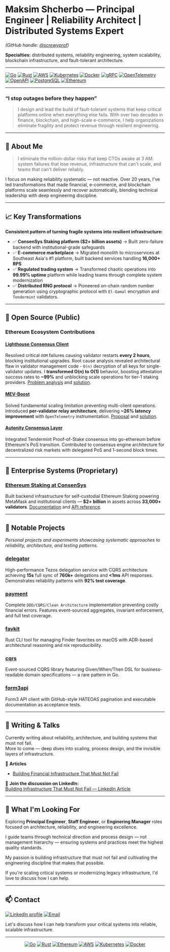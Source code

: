 <!-- Maksim Shcherbo GitHub profile (screwyprof) -->
<!-- Summary: Principal Engineer specializing in clean architecture, quality, distributed systems, and blockchain infrastructure. -->
# Maksim Shcherbo — Principal Engineer | Reliability Architect | Distributed Systems Expert

*(GitHub handle: [@screwyprof](https://github.com/screwyprof))*

**Specialties:** distributed systems, reliability engineering, system scalability, blockchain infrastructure, and fault-tolerant architecture.

---

[![Go](https://img.shields.io/badge/Go-00ADD8?style=flat-square&logo=go&logoColor=white)](https://go.dev)
[![Rust](https://img.shields.io/badge/Rust-D34516?style=flat-square&logo=rust&logoColor=white)](https://www.rust-lang.org)
[![AWS](https://img.shields.io/badge/Cloud-AWS-FF9900?style=flat-square&logo=amazon-aws&logoColor=white)](https://aws.amazon.com)
[![Kubernetes](https://img.shields.io/badge/Kubernetes-326CE5?style=flat-square&logo=kubernetes&logoColor=white)](https://kubernetes.io)
[![Docker](https://img.shields.io/badge/Docker-257bd6?style=flat-square&logo=docker&logoColor=white)](https://www.docker.com)
[![gRPC](https://img.shields.io/badge/gRPC-protocol-blue?style=flat-square&logo=grpc)](https://grpc.io)
[![OpenTelemetry](https://img.shields.io/badge/OpenTelemetry-blue?style=flat-square&logo=opentelemetry)](https://opentelemetry.io/)
[![OpenAPI](https://img.shields.io/badge/OpenAPI-6BA539?style=flat-square&logo=openapiinitiative&logoColor=white)](https://www.openapis.org)
[![PostgreSQL](https://img.shields.io/badge/PostgreSQL-336791?style=flat-square&logo=postgresql&logoColor=white)](https://www.postgresql.org/)
[![Ethereum](https://img.shields.io/badge/Ethereum-3C3C3D?style=flat-square&logo=ethereum&logoColor=white)](https://ethereum.org)

---

### “I stop outages before they happen”

> I design and lead the build of fault-tolerant systems that keep critical platforms online when everything else fails. With over two decades in finance, blockchain, and high-scale e-commerce, I help organizations eliminate fragility and protect revenue through resilient engineering.

---

## 🧠 About Me

> I eliminate the million-dollar risks that keep CTOs awake at 3 AM: system failures that lose revenue, infrastructure that can't scale, and teams that can't deliver reliably.

I focus on making reliability systematic — not reactive. Over 20 years, I've led transformations that made financial, e-commerce, and blockchain platforms scale seamlessly and recover automatically, blending technical leadership with deep engineering discipline.

---

## 📈 Key Transformations

**Consistent pattern of turning fragile systems into resilient infrastructure:**

- ✅ **ConsenSys Staking platform ($2+ billion assets)** → Built zero-failure backend with institutional-grade safeguards
- ✅ **E-commerce marketplace** → Migrated monolith to microservices at Southeast Asia's #1 platform, built backend services handling **16,000+ RPS**
- ✅ **Regulated trading system** → Transformed chaotic operations into **99.99% uptime** platform while leading teams through complete system modernization
- ✅ **Distributed RNG protocol** → Pioneered on-chain random number generation using cryptographic protocol with `El-Gamal` encryption and `Tendermint` validators.

<!--
<details open>
<summary>📊 Key metrics summary</summary>

| Area | Metric | Description |
|-------|---------|-------------|
| Reliability | 99.99% uptime | Transformed chaotic system to HA platform |
| Scale | 16,000+ RPS | Designed backend services at major e-commerce platform |
| Assets | $2+ billion | Safeguarded assets on ConsenSys staking backend |
</details>
-->

---

## 🧩 Open Source (Public)

### Ethereum Ecosystem Contributions

#### [Lighthouse Consensus Client](https://github.com/sigp/lighthouse)

Resolved critical `OOM` failures causing validator restarts **every 2 hours**, blocking institutional upgrades. Root cause analysis revealed architectural flaw in validator management code - `O(n)` decryption of all keys for single-validator updates. I **transformed O(n) to O(1)** behavior, boosting attestation success rates to **~99%** and unblocking scale operations for tier-1 staking providers. [Problem analysis](https://github.com/sigp/lighthouse/issues/4936) and [solution](https://github.com/sigp/lighthouse/pull/4126).

#### [MEV-Boost](https://github.com/flashbots/mev-boost)

Solved fundamental scaling limitation preventing multi-client operations. Introduced **per-validator relay architecture**, delivering **~26% latency improvement** with `OpenTelemetry` instrumentation. [Proposal](https://github.com/flashbots/mev-boost/issues/455) and [solution](https://github.com/flashbots/mev-boost/pull/470).

#### [Autonity Consensus Layer](https://github.com/autonity/autonity)

Integrated Tendermint Proof-of-Stake consensus into go-ethereum before Ethereum's PoS transition. Contributed to consensus engine architecture for decentralized risk markets with delegated PoS and 1-second block times.

---

## 🏢 Enterprise Systems (Proprietary)

### [Ethereum Staking at ConsenSys](https://consensys.io/staking)

Built backend infrastructure for self-custodial Ethereum Staking powering MetaMask and institutional clients — **$2+ billion** in assets across **33,000+ validators**. [Documentation](https://docs.staking.consensys.io/staking-help) and [API reference](https://docs.staking.consensys.io/docs/staking-api).

---

## 💎 Notable Projects

*Personal projects and experiments showcasing systematic approaches to reliability, architecture, and testing patterns.*

### [delegator](https://github.com/screwyprof/delegator)

High-performance Tezos delegation service with CQRS architecture achieving **15s** full sync of **760k+** delegations and **<1ms** API responses. Demonstrates reliability patterns with **92% test coverage**.

### [payment](https://github.com/screwyprof/payment)

Complete `DDD/CQRS/Clean Architecture` implementation preventing costly financial errors. Features event-sourced aggregates, invariant enforcement, and full test coverage.

### [favkit](https://github.com/screwyprof/favkit)

Rust CLI tool for managing Finder favorites on macOS with ADR-based architectural reasoning and nix reproducibility.

### [cqrs](https://github.com/screwyprof/cqrs)

Event-sourced CQRS library featuring Given/When/Then DSL for business-readable domain specifications — a rare pattern in Go.

### [form3api](https://github.com/screwyprof/form3api)

Form3 API client with GitHub-style HATEOAS pagination and executable documentation as acceptance tests.

---

## 🎤 Writing & Talks

Currently writing about reliability, architecture, and building systems that must not fail.  
More to come — deep dives into scaling, process design, and the invisible layers of infrastructure.

📘 **Articles**
- [Building Financial Infrastructure That Must Not Fail](./articles/building-financial-infrastructure-that-must-not-fail.md)

💬 **Join the discussion on LinkedIn:**  
[Building Infrastructure That Must Not Fail — LinkedIn Article](https://www.linkedin.com/pulse/building-infrastructure-must-fail-maksim-shcherbo-1d4se)

---

## 🎯 What I'm Looking For

Exploring **Principal Engineer**, **Staff Engineer**, or **Enginering Manager** roles focused on architecture, reliability, and engineering excellence.

I guide teams through technical direction and process design — not management hierarchy — ensuring systems and practices meet the highest quality standards.

My passion is building infrastructure that must not fail and cultivating the engineering discipline that makes that possible.  

If you're scaling critical systems or modernizing legacy infrastructure, I'd love to discuss how I can help.

---

## 📫 Contact

<a href="https://linkedin.com/in/maksim-shcherbo"><img src="https://custom-icon-badges.demolab.com/badge/LinkedIn-0A66C2?style=flat-square&logo=linkedin-white&logoColor=fff" alt="LinkedIn profile"></a> <a href="mailto:max@happygopher.nl"><img src="https://img.shields.io/badge/Email-D14836?style=flat-square&logo=gmail&logoColor=white" alt="Email"></a>

Let's discuss how I can help transform your critical systems into reliable, scalable infrastructure.


---

<!--
<p align="center">
  <img src="https://komarev.com/ghpvc/?username=screwyprof&color=gray" alt="Profile views">
</p>
-->

<p align="center">
  <a href="https://go.dev"><img alt="Go" src="https://img.shields.io/badge/Go-1E293B?style=flat-square&logo=go&logoColor=white&labelColor=1E293B"></a>
  <a href="https://www.rust-lang.org/"><img alt="Rust" src="https://img.shields.io/badge/Rust-1E293B?style=flat-square&logo=rust&logoColor=white&labelColor=1E293B"></a>
  <a href="https://ethereum.org"><img alt="Ethereum" src="https://img.shields.io/badge/Ethereum-1E293B?style=flat-square&logo=ethereum&logoColor=white&labelColor=1E293B"></a>
  <a href="https://aws.amazon.com"><img alt="AWS" src="https://img.shields.io/badge/Cloud-Amazon_AWS-1E293B?style=flat-square&logo=amazon-aws&logoColor=white&labelColor=1E293B"></a>
  <a href="https://kubernetes.io"><img alt="Kubernetes" src="https://img.shields.io/badge/Kubernetes-1E293B?style=flat-square&logo=kubernetes&logoColor=white&labelColor=1E293B"></a>
  <a href="https://www.docker.com"><img alt="Docker" src="https://img.shields.io/badge/Docker-1E293B?style=flat-square&logo=docker&logoColor=white&labelColor=1E293B"></a>
</p>

<!-- SEO keywords: Golang, Rust, Ethereum, Reliability Engineering, Distributed Systems, Blockchain, DDD, CQRS, AWS, Kubernetes, Docker, CI/CD, PostgreSQL, gRPC, OpenAPI, REST, Scalability, System Architecture, Technical Leadership, Principal Engineer, Staff Engineer -->
